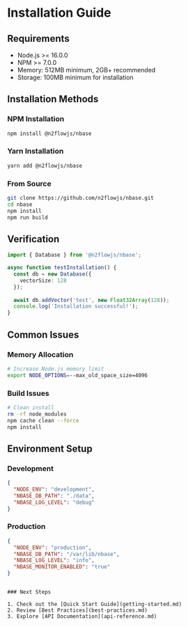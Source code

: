 # Installation Guide

## Requirements

- Node.js >= 16.0.0
- NPM >= 7.0.0
- Memory: 512MB minimum, 2GB+ recommended
- Storage: 100MB minimum for installation

## Installation Methods

### NPM Installation
```bash
npm install @n2flowjs/nbase
```

### Yarn Installation
```bash
yarn add @n2flowjs/nbase
```

### From Source
```bash
git clone https://github.com/n2flowjs/nbase.git
cd nbase
npm install
npm run build
```

## Verification

```typescript
import { Database } from '@n2flowjs/nbase';

async function testInstallation() {
  const db = new Database({
    vectorSize: 128
  });
  
  await db.addVector('test', new Float32Array(128));
  console.log('Installation successful!');
}
```

## Common Issues

### Memory Allocation
```bash
# Increase Node.js memory limit
export NODE_OPTIONS=--max_old_space_size=4096
```

### Build Issues
```bash
# Clean install
rm -rf node_modules
npm cache clean --force
npm install
```

## Environment Setup

### Development
```json
{
  "NODE_ENV": "development",
  "NBASE_DB_PATH": "./data",
  "NBASE_LOG_LEVEL": "debug"
}
```

### Production
```json
{
  "NODE_ENV": "production",
  "NBASE_DB_PATH": "/var/lib/nbase",
  "NBASE_LOG_LEVEL": "info",
  "NBASE_MONITOR_ENABLED": "true"
}
```
```

### Next Steps

1. Check out the [Quick Start Guide](getting-started.md)
2. Review [Best Practices](best-practices.md)
3. Explore [API Documentation](api-reference.md)

